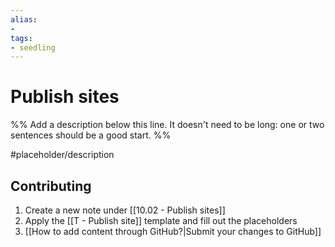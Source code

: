 ```yaml
---
alias:
- 
tags:
- seedling
---
```


# Publish sites

%% Add a description below this line. It doesn't need to be long: one or two sentences should be a good start. %%

#placeholder/description

## Contributing

1. Create a new note under [[10.02 - Publish sites]]
2. Apply the [[T - Publish site]] template and fill out the placeholders
3. [[How to add content through GitHub?|Submit your changes to GitHub]]
